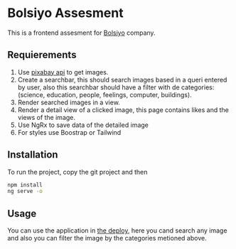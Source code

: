 # Bolsiyo Assesment

This is a frontend assesment for [Bolsiyo](https://www.bolsiyo.app/) company.

## Requierements
1. Use [pixabay api](https://pixabay.com/) to get images.
2. Create a searchbar, this should search images based in a queri entered by user, also this searchbar should have a filter with de categories: (science, education, people, feelings, computer, buildings).
3. Render searched images in a view.
3. Render a detail view of a clicked image, this page contains likes and the views of the image.
4. Use NgRx to save data of the detailed image
5. For styles use Boostrap or Tailwind

## Installation

To run the project, copy the git project and then

```bash
npm install
ng serve -o
```

## Usage

You can use the application in [the deploy]([netlify.app/bolsiyo](https://bolsiyo-assesment.netlify.app/)), here you cand search any image and also you can filter the image by the categories metioned above.
